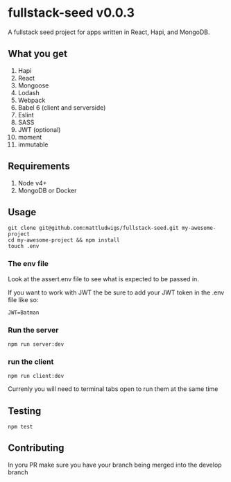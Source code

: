 # fullstack-seed v0.0.3

A fullstack seed project for apps written in React, Hapi, and MongoDB.

## What you get

1. Hapi
2. React
3. Mongoose
4. Lodash
5. Webpack
6. Babel 6 (client and serverside)
7. Eslint
8. SASS
9. JWT (optional)
10. moment
11. immutable

## Requirements
1. Node v4+
2. MongoDB or Docker

## Usage

```
git clone git@github.com:mattludwigs/fullstack-seed.git my-awesome-project
cd my-awesome-project && npm install
touch .env
```

### The env file

Look at the assert.env file to see what is expected to be passed in.

If you want to work with JWT the be sure to add your JWT token in the .env file like so:

```
JWT=Batman
```

### Run the server

```
npm run server:dev
```

### run the client
```
npm run client:dev
```

Currenly you will need to terminal tabs open to run them at the same time

## Testing

```
npm test
```

## Contributing

In yoru PR make sure you have your branch being merged into the develop branch

